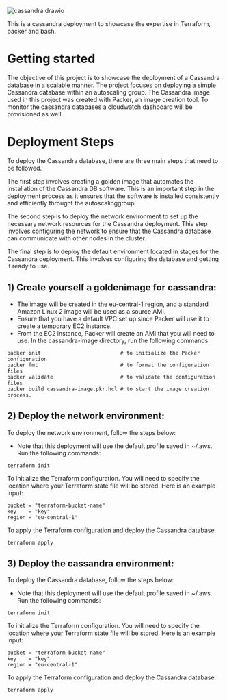 ![cassandra drawio](https://user-images.githubusercontent.com/114674790/231321362-51dfae25-8663-4c72-95f7-84278d1d499b.png)

This is a cassandra deployment to showcase the expertise in Terraform, packer and bash.

# Getting started
The objective of this project is to showcase the deployment of a Cassandra database in a scalable manner. The project focuses on deploying a simple Cassandra database within an autoscaling group. The Cassandra image used in this project was created with Packer, an image creation tool. To monitor the cassandra databases a cloudwatch dashboard will be provisioned as well.

# Deployment Steps
To deploy the Cassandra database, there are three main steps that need to be followed.

The first step involves creating a golden image that automates the installation of the Cassandra DB software. This is an important step in the deployment process as it ensures that the software is installed consistently and efficiently throught the autoscalinggroup.

The second step is to deploy the network environment to set up the necessary network resources for the Cassandra deployment. This step involves configuring the network to ensure that the Cassandra database can communicate with other nodes in the cluster.

The final step is to deploy the default environment located in stages for the Cassandra deployment. This involves configuring the database and getting it ready to use.

## 1) Create yourself a goldenimage for cassandra:
 - The image will be created in the eu-central-1 region, and a standard Amazon Linux 2 image will be used as a source AMI.
 - Ensure that you have a default VPC set up since Packer will use it to create a temporary EC2 instance.
 - From the EC2 instance, Packer will create an AMI that you will need to use.
 In the cassandra-image directory, run the following commands:
```
packer init                          # to initialize the Packer configuration
packer fmt                           # to format the configuration files
packer validate                      # to validate the configuration files
packer build cassandra-image.pkr.hcl # to start the image creation process.
```
## 2) Deploy the network environment:
To deploy the network environment, follow the steps below:
- Note that this deployment will use the default profile saved in ~/.aws.
Run the following commands:
```
terraform init  
```
To initialize the Terraform configuration. You will need to specify the location where your Terraform state file will be stored. Here is an example input:
```
bucket = "terraform-bucket-name"
key    = "key"
region = "eu-central-1"
```
To apply the Terraform configuration and deploy the Cassandra database.
```
terraform apply 
```
## 3) Deploy the cassandra environment:
To deploy the Cassandra database, follow the steps below:
- Note that this deployment will use the default profile saved in ~/.aws.
Run the following commands:
```
terraform init  
```
To initialize the Terraform configuration. You will need to specify the location where your Terraform state file will be stored. Here is an example input:
```
bucket = "terraform-bucket-name"
key    = "key"
region = "eu-central-1"
```
To apply the Terraform configuration and deploy the Cassandra database.
```
terraform apply 
```
